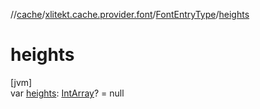 //[cache](../../../index.md)/[xlitekt.cache.provider.font](../index.md)/[FontEntryType](index.md)/[heights](heights.md)

# heights

[jvm]\
var [heights](heights.md): [IntArray](https://kotlinlang.org/api/latest/jvm/stdlib/kotlin/-int-array/index.html)? = null
